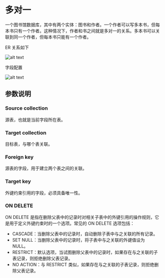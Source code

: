 
# 多对一

一个图书馆数据库，其中有两个实体：图书和作者。一个作者可以写多本书，但每本书只有一个作者。这种情况下，作者和书之间就是多对一的关系。多本书可以关联到同一个作者，但每本书只能有一个作者。

ER 关系如下

![alt text](https://nocobase-docs.oss-cn-beijing.aliyuncs.com/eaeeac974844db05c75cf0deeedf3652.png)

字段配置

![alt text](https://nocobase-docs.oss-cn-beijing.aliyuncs.com/3b4484ebb98d82f832f3dbf752bd84c9.png)

## 参数说明

### Source collection

源表，也就是当前字段所在表。

### Target collection

目标表，与哪个表关联。

### Foreign key

源表的字段，用于建立两个表之间的关联。

### Target key

外键约束引用的字段，必须具备唯一性。

### ON DELETE

ON DELETE 是指在删除父表中的记录时对相关子表中的外键引用的操作规则，它是用于定义外键约束时的一个选项。常见的 ON DELETE 选项包括：

- CASCADE：当删除父表中的记录时，自动删除子表中与之关联的所有记录。
- SET NULL：当删除父表中的记录时，将子表中与之关联的外键值设为 NULL。
- RESTRICT：默认选项，当试图删除父表中的记录时，如果存在与之关联的子表记录，则拒绝删除父表记录。
- NO ACTION：与 RESTRICT 类似，如果存在与之关联的子表记录，则拒绝删除父表记录。
